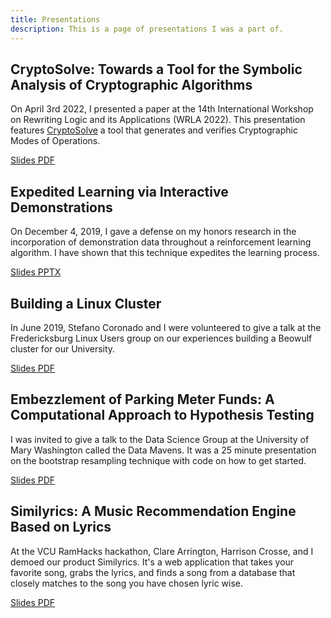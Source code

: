 ```yaml
---
title: Presentations
description: This is a page of presentations I was a part of.
---
```


## CryptoSolve: Towards a Tool for the Symbolic Analysis of Cryptographic Algorithms

On April 3rd 2022, I presented a paper at the 14th International Workshop on Rewriting Logic and its Applications (WRLA 2022). This presentation features
[CryptoSolve](https://symcollab.github.io/CryptoSolve/) a tool that generates and verifies Cryptographic Modes of Operations.

[Slides PDF](/files/slides/wrla2022-slides.pdf)

## Expedited Learning via Interactive Demonstrations

On December 4, 2019, I gave a defense on my honors research in the incorporation of demonstration data throughout a reinforcement learning algorithm. I have shown that this technique expedites the learning process.

[Slides PPTX](/files/research/ExpeditedLearningInteractiveDemo.pptx)

## Building a Linux Cluster

In June 2019, Stefano Coronado and I were volunteered to give a talk at the Fredericksburg Linux Users group on our experiences building a Beowulf cluster for our University. 

[Slides PDF](/files/slides/buildingalinuxcluster.pdf)

## Embezzlement of Parking Meter Funds: A Computational Approach to Hypothesis Testing

I was invited to give a talk to the Data Science Group at the University of Mary Washington called the Data Mavens. It was a 25 minute presentation on the bootstrap resampling technique with code on how to get started.

[Slides PDF](/files/slides/embezzlement.pdf)

## Similyrics: A Music Recommendation Engine Based on Lyrics
At the VCU RamHacks hackathon, Clare Arrington, Harrison Crosse, and I demoed our product Similyrics. It's a web application that takes your favorite song, grabs the lyrics, and finds a song from a database that closely matches to the song you have chosen lyric wise.

[Slides PDF](/files/slides/similyrics.pdf)


